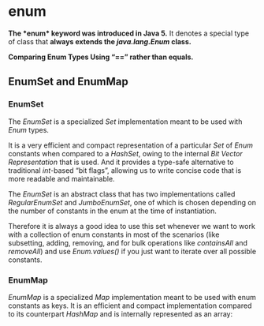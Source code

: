 # enum



**The \*enum\* keyword was introduced in Java 5.** It denotes a special type of class that **always extends the *java.lang.Enum* class.** 



**Comparing Enum Types Using “==”  rather than equals.**







## EnumSet and EnumMap

### EnumSet

The *EnumSet* is a specialized *Set* implementation meant to be used with *Enum* types.

It is a very efficient and compact representation of a particular *Set* of *Enum* constants when compared to a *HashSet*, owing to the internal *Bit Vector Representation* that is used. And it provides a type-safe alternative to traditional *int*-based “bit flags”, allowing us to write concise code that is more readable and maintainable.

The *EnumSet* is an abstract class that has two implementations called *RegularEnumSet* and *JumboEnumSet*, one of which is chosen depending on the number of constants in the enum at the time of instantiation.

Therefore it is always a good idea to use this set whenever we want to work with a collection of enum constants in most of the scenarios (like subsetting, adding, removing, and for bulk operations like *containsAll* and *removeAll*) and use *Enum.values()* if you just want to iterate over all possible constants.



### EnumMap

*EnumMap* is a specialized *Map* implementation meant to be used with enum constants as keys. It is an efficient and compact implementation compared to its counterpart *HashMap* and is internally represented as an array: